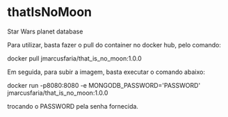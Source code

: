 # thatIsNoMoon
Star Wars planet database

Para utilizar, basta fazer o pull do container no docker hub, pelo comando:

docker pull jmarcusfaria/that_is_no_moon:1.0.0

Em seguida, para subir a imagem, basta executar o comando abaixo:

docker run -p8080:8080 -e MONGODB_PASSWORD='PASSWORD' jmarcusfaria/that_is_no_moon:1.0.0

trocando o PASSWORD pela senha fornecida.